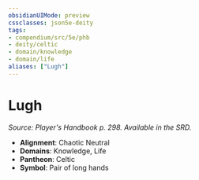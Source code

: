 ```yaml
---
obsidianUIMode: preview
cssclasses: json5e-deity
tags:
- compendium/src/5e/phb
- deity/celtic
- domain/knowledge
- domain/life
aliases: ["Lugh"]
---
```

# Lugh
*Source: Player's Handbook p. 298. Available in the SRD.* 

- **Alignment**: Chaotic Neutral
- **Domains**: Knowledge, Life
- **Pantheon**: Celtic
- **Symbol**: Pair of long hands